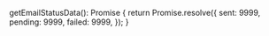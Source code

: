 

getEmailStatusData(): Promise<EmailStatusData> {
  return Promise.resolve({
    sent: 9999,
    pending: 9999,
    failed: 9999,
  });
}

